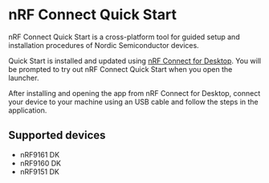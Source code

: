 # nRF Connect Quick Start

nRF Connect Quick Start is a cross-platform tool for guided setup and installation procedures of Nordic Semiconductor devices.

Quick Start is installed and updated using [nRF Connect for Desktop](https://docs.nordicsemi.com/bundle/nrf-connect-desktop/page/index.html).
You will be prompted to try out nRF Connect Quick Start when you open the launcher.

After installing and opening the app from nRF Connect for Desktop, connect your device to your machine using an USB cable and follow the steps in the application.

## Supported devices

- nRF9161 DK
- nRF9160 DK
- nRF9151 DK

